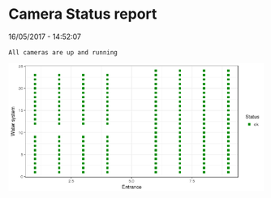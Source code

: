 Camera Status report
================
16/05/2017 - 14:52:07

    All cameras are up and running

![](camreport_files/figure-markdown_github/unnamed-chunk-2-1.png)

